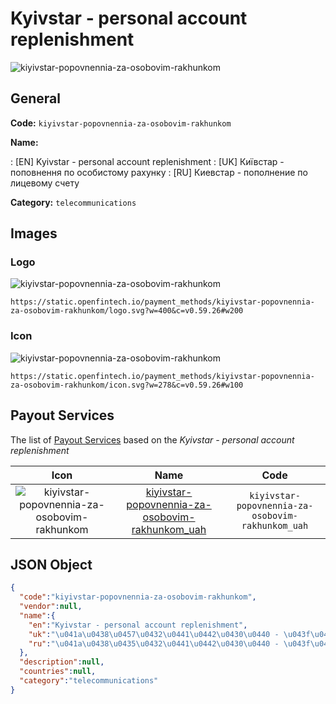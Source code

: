 
# Kyivstar - personal account replenishment 
![kiyivstar-popovnennia-za-osobovim-rakhunkom](https://static.openfintech.io/payment_methods/kiyivstar-popovnennia-za-osobovim-rakhunkom/logo.svg?w=400&c=v0.59.26#w200)  

## General 
**Code:** `kiyivstar-popovnennia-za-osobovim-rakhunkom` 
 
**Name:** 
 
:	[EN] Kyivstar - personal account replenishment 
:	[UK] Київстар - поповнення по особистому рахунку 
:	[RU] Киевстар - пополнение по лицевому счету 
 
**Category:** `telecommunications` 
 

## Images 

### Logo 
![kiyivstar-popovnennia-za-osobovim-rakhunkom](https://static.openfintech.io/payment_methods/kiyivstar-popovnennia-za-osobovim-rakhunkom/logo.svg?w=400&c=v0.59.26#w200)  

```
https://static.openfintech.io/payment_methods/kiyivstar-popovnennia-za-osobovim-rakhunkom/logo.svg?w=400&c=v0.59.26#w200
```  

### Icon 
![kiyivstar-popovnennia-za-osobovim-rakhunkom](https://static.openfintech.io/payment_methods/kiyivstar-popovnennia-za-osobovim-rakhunkom/icon.svg?w=278&c=v0.59.26#w100)  

```
https://static.openfintech.io/payment_methods/kiyivstar-popovnennia-za-osobovim-rakhunkom/icon.svg?w=278&c=v0.59.26#w100
```  

## Payout Services 
 
The list of [Payout Services](/payout-services/) based on the _Kyivstar - personal account replenishment_ 

|Icon|Name|Code| 
|:---:|:---:|:---:| 
|![kiyivstar-popovnennia-za-osobovim-rakhunkom](https://static.openfintech.io/payout_methods/kiyivstar-popovnennia-za-osobovim-rakhunkom/icon.png?w=278&c=v0.59.26#w40) |[kiyivstar-popovnennia-za-osobovim-rakhunkom_uah](/payout-services/kiyivstar-popovnennia-za-osobovim-rakhunkom_uah/)|`kiyivstar-popovnennia-za-osobovim-rakhunkom_uah`| 
 

## JSON Object 

```json
{
  "code":"kiyivstar-popovnennia-za-osobovim-rakhunkom",
  "vendor":null,
  "name":{
    "en":"Kyivstar - personal account replenishment",
    "uk":"\u041a\u0438\u0457\u0432\u0441\u0442\u0430\u0440 - \u043f\u043e\u043f\u043e\u0432\u043d\u0435\u043d\u043d\u044f \u043f\u043e \u043e\u0441\u043e\u0431\u0438\u0441\u0442\u043e\u043c\u0443 \u0440\u0430\u0445\u0443\u043d\u043a\u0443",
    "ru":"\u041a\u0438\u0435\u0432\u0441\u0442\u0430\u0440 - \u043f\u043e\u043f\u043e\u043b\u043d\u0435\u043d\u0438\u0435 \u043f\u043e \u043b\u0438\u0446\u0435\u0432\u043e\u043c\u0443 \u0441\u0447\u0435\u0442\u0443"
  },
  "description":null,
  "countries":null,
  "category":"telecommunications"
}
```  
